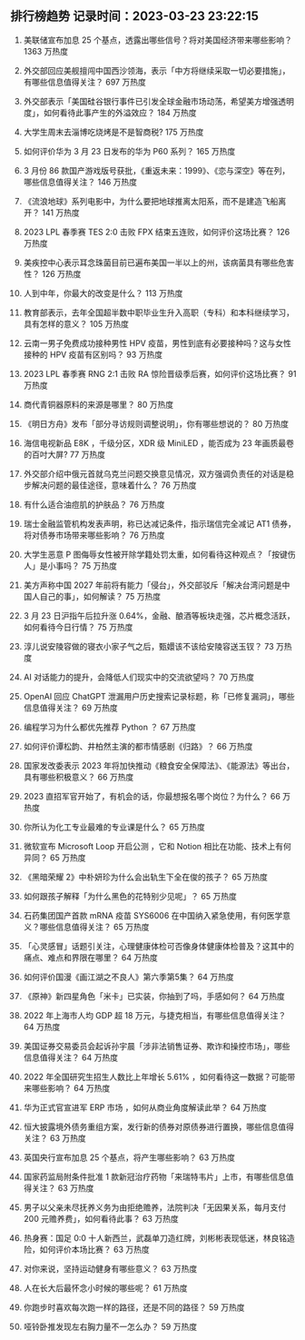 
## 排行榜趋势 记录时间：2023-03-23 23:22:15
  
  1. 美联储宣布加息 25 个基点，透露出哪些信号？将对美国经济带来哪些影响？ 1363 万热度
    
  2. 外交部回应美舰擅闯中国西沙领海，表示「中方将继续采取一切必要措施」，有哪些信息值得关注？ 697 万热度
    
  3. 外交部表示「美国硅谷银行事件已引发全球金融市场动荡，希望美方增强透明度」，如何看待此事产生的外溢效应？ 184 万热度
    
  4. 大学生周末去淄博吃烧烤是不是智商税? 175 万热度
    
  5. 如何评价华为 3 月 23 日发布的华为 P60 系列？ 165 万热度
    
  6. 3 月份 86 款国产游戏版号获批，《重返未来：1999》、《恋与深空》等在列，哪些信息值得关注？ 146 万热度
    
  7. 《流浪地球》系列电影中，为什么要把地球推离太阳系，而不是建造飞船离开？ 141 万热度
    
  8. 2023 LPL 春季赛 TES 2:0 击败 FPX 结束五连败，如何评价这场比赛？ 126 万热度
    
  9. 美疾控中心表示耳念珠菌目前已遍布美国一半以上的州，该病菌具有哪些危害性？ 126 万热度
    
  10. 人到中年，你最大的改变是什么？ 113 万热度
    
  11. 教育部表示，去年全国超半数中职毕业生升入高职（专科）和本科继续学习，具有怎样的意义？ 105 万热度
    
  12. 云南一男子免费成功接种男性 HPV 疫苗，男性到底有必要接种吗？这与女性接种的 HPV 疫苗有区别吗？ 93 万热度
    
  13. 2023 LPL 春季赛 RNG 2:1 击败 RA 惊险晋级季后赛，如何评价这场比赛？ 91 万热度
    
  14. 商代青铜器原料的来源是哪里？ 80 万热度
    
  15. 《明日方舟》发布「部分寻访规则调整说明」，你有哪些想说的？ 80 万热度
    
  16. 海信电视新品 E8K ，千级分区，XDR 级 MiniLED ，能否成为 23 年画质最卷的百吋大屏? 77 万热度
    
  17. 外交部介绍中俄元首就乌克兰问题交换意见情况，双方强调负责任的对话是稳步解决问题的最佳途径，意味着什么？ 76 万热度
    
  18. 有什么适合油痘肌的护肤品？ 76 万热度
    
  19. 瑞士金融监管机构发表声明，称已达减记条件，指示瑞信完全减记 AT1 债券，将对债券市场带来哪些影响？ 76 万热度
    
  20. 大学生恶意 P 图侮辱女性被开除学籍处罚太重，如何看待这种观点？「按键伤人」是小事吗？ 75 万热度
    
  21. 美方声称中国 2027 年前将有能力「侵台」，外交部驳斥「解决台湾问题是中国人自己的事」，如何解读？ 75 万热度
    
  22. 3 月 23 日沪指午后拉升涨 0.64%，金融、酿酒等板块走强，芯片概念活跃，如何看待今日行情？ 75 万热度
    
  23. 淳儿说安陵容做的寝衣小家子气之后，甄嬛该不该给安陵容送玉钗？ 73 万热度
    
  24. AI 对话能力的提升，会降低人们现实中的交流欲望吗？ 70 万热度
    
  25. OpenAI 回应 ChatGPT 泄漏用户历史搜索记录标题，称「已修复漏洞」，哪些信息值得关注？ 69 万热度
    
  26. 编程学习为什么都优先推荐 Python ？ 67 万热度
    
  27. 如何评价谭松韵、井柏然主演的都市情感剧《归路》？ 66 万热度
    
  28. 国家发改委表示 2023 年将加快推动《粮食安全保障法》、《能源法》等出台，具有哪些积极意义？ 66 万热度
    
  29. 2023 直招军官开始了，有机会的话，你最想报名哪个岗位？为什么？ 66 万热度
    
  30. 你所认为化工专业最难的专业课是什么？ 65 万热度
    
  31. 微软宣布 Microsoft Loop 开启公测 ，它和 Notion 相比在功能、技术上有何异同？ 65 万热度
    
  32. 《黑暗荣耀 2》中朴妍珍为什么会出轨生下全在俊的孩子？ 65 万热度
    
  33. 如何跟孩子解释「为什么黑色的花特别少见呢」？ 65 万热度
    
  34. 石药集团国产首款 mRNA 疫苗 SYS6006 在中国纳入紧急使用，有何医学意义？哪些信息值得关注？ 65 万热度
    
  35. 「心灵感冒」话题引关注，心理健康体检可否像身体健康体检普及？这其中的痛点、难点和界限在哪里？ 64 万热度
    
  36. 如何评价国漫《画江湖之不良人》第六季第5集？ 64 万热度
    
  37. 《原神》新四星角色「米卡」已实装，你抽到了吗，手感如何？ 64 万热度
    
  38. 2022 年上海市人均 GDP 超 18 万元，与捷克相当，有哪些信息值得关注？ 64 万热度
    
  39. 美国证券交易委员会起诉孙宇晨「涉非法销售证券、欺诈和操控市场」，哪些信息值得关注？ 64 万热度
    
  40. 2022 年全国研究生招生人数比上年增长 5.61% ，如何看待这一数据？可能带来哪些影响？ 64 万热度
    
  41. 华为正式官宣进军 ERP 市场 ，如何从商业角度解读此举？ 64 万热度
    
  42. 恒大披露境外债务重组方案，发行新的债券对原债券进行置换，哪些信息值得关注？ 63 万热度
    
  43. 英国央行宣布加息 25 个基点，将产生哪些影响？ 63 万热度
    
  44. 国家药监局附条件批准 1 款新冠治疗药物「来瑞特韦片」上市，有哪些信息值得关注？ 63 万热度
    
  45. 男子以父亲未尽抚养义务为由拒绝赡养，法院判决「无因果关系，每月支付 200 元赡养费」，如何看待此事？ 63 万热度
    
  46. 热身赛：国足 0:0 十人新西兰，武磊单刀造红牌，刘彬彬表现低迷，林良铭造险，如何评价本场比赛？ 63 万热度
    
  47. 对你来说，坚持运动健身有哪些意义？ 63 万热度
    
  48. 人在长大后最怀念小时候的哪些呢？ 61 万热度
    
  49. 你跑步时喜欢每次跑一样的路径，还是不同的路径？ 59 万热度
    
  50. 哑铃卧推发现左右胸力量不一怎么办？ 59 万热度
    